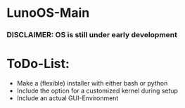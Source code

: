 # LunoOS-Main

### DISCLAIMER: OS is still under early development

# ToDo-List:
  - Make a (flexible) installer with either bash or python
  - Include the option for a customized kernel during setup
  - Include an actual GUI-Environment
